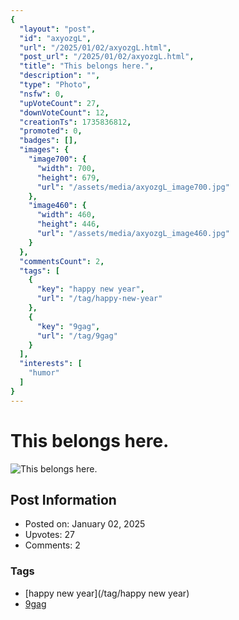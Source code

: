 ```yaml
---
{
  "layout": "post",
  "id": "axyozgL",
  "url": "/2025/01/02/axyozgL.html",
  "post_url": "/2025/01/02/axyozgL.html",
  "title": "This belongs here.",
  "description": "",
  "type": "Photo",
  "nsfw": 0,
  "upVoteCount": 27,
  "downVoteCount": 12,
  "creationTs": 1735836812,
  "promoted": 0,
  "badges": [],
  "images": {
    "image700": {
      "width": 700,
      "height": 679,
      "url": "/assets/media/axyozgL_image700.jpg"
    },
    "image460": {
      "width": 460,
      "height": 446,
      "url": "/assets/media/axyozgL_image460.jpg"
    }
  },
  "commentsCount": 2,
  "tags": [
    {
      "key": "happy new year",
      "url": "/tag/happy-new-year"
    },
    {
      "key": "9gag",
      "url": "/tag/9gag"
    }
  ],
  "interests": [
    "humor"
  ]
}
---
```


# This belongs here.

![This belongs here.](/assets/media/axyozgL_image700.jpg)

## Post Information

- Posted on: January 02, 2025
- Upvotes: 27
- Comments: 2

### Tags

- [happy new year](/tag/happy new year)
- [9gag](/tag/9gag)
